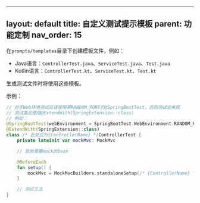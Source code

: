 

---
layout: default
title: 自定义测试提示模板
parent: 功能定制
nav_order: 15
---

在`prompts/templates`目录下创建模板文件，例如：

- Java语言：`ControllerTest.java`、`ServiceTest.java`、`Test.java`
- Kotlin语言：`ControllerTest.kt`、`ServiceTest.kt`、`Test.kt`

生成测试文件时将使用这些模板。

示例：

```kotlin
// 对于Web环境测试应该使用带RANDOM_PORT的@SpringBootTest，否则测试会失败
// 测试类应使用@ExtendWith(SpringExtension::class)
// 例如：
@SpringBootTest(webEnvironment = SpringBootTest.WebEnvironment.RANDOM_PORT)
@ExtendWith(SpringExtension::class)
class /* 此处应为{ControllerName} */ControllerTest {
    private lateinit var mockMvc: MockMvc

    // 其他需要mock的bean

    @BeforeEach
    fun setup() {
        mockMvc = MockMvcBuilders.standaloneSetup(/* {ControllerName} */Controller(/* 注入mock的bean */)).build()
    }

    // 测试方法
}
```